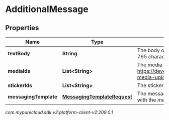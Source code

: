 # AdditionalMessage


## Properties

| Name | Type | Description | Notes |
| ------------ | ------------- | ------------- | ------------- |
| **textBody** | **String** | The body of the text message.  Maximum character counts are: SMS - 765 characters, other channels - 2000 characters. |  |
| **mediaIds** | **List&lt;String&gt;** | The media ids associated with the text message. See https://developer.genesys.cloud/api/rest/v2/conversations/messaging-media-upload for example usage. |  [optional] |
| **stickerIds** | **List&lt;String&gt;** | The sticker ids associated with the text message. |  [optional] |
| **messagingTemplate** | [**MessagingTemplateRequest**](MessagingTemplateRequest) | The messaging template use to send a predefined canned response with the message |  [optional] |




_com.mypurecloud.sdk.v2:platform-client-v2:209.0.1_
